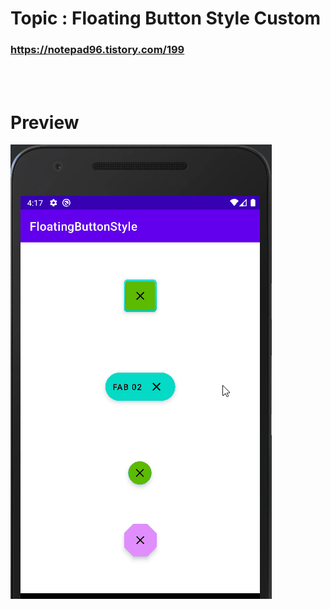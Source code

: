 # Topic : Floating Button Style Custom


### https://notepad96.tistory.com/199


<br><br>

# Preview

![preview](preview.gif)
